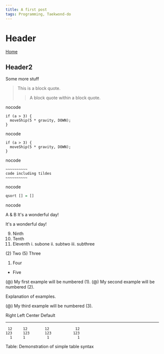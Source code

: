 ```yaml
---
title: A first post
tags: Programming, Taekwond-do
---
```


# Header

[Home](/index.html)

## Header2

Some more stuff

> This is a block quote.
>
> > A block quote within a block quote.

nocode

    if (a > 3) {
      moveShip(5 * gravity, DOWN);
    }

nocode

~~~~~~~
if (a > 3) {
  moveShip(5 * gravity, DOWN);
}
~~~~~~~

nocode

~~~~~~~~~~~~~~~~
~~~~~~~~~~
code including tildes
~~~~~~~~~~
~~~~~~~~~~~~~~~~

nocode

```haskell
qsort [] = []
```

nocode

A & B
It's a wonderful day!

It\'s a wonderful day!

 9)  Ninth
10)  Tenth
11)  Eleventh
       i. subone
      ii. subtwo
     iii. subthree

(2) Two
(5) Three
1.  Four
*   Five



(@)  My first example will be numbered (1).
(@)  My second example will be numbered (2).

Explanation of examples.

(@)  My third example will be numbered (3).

  Right     Left     Center     Default
-------     ------ ----------   -------
     12     12        12            12
    123     123       123          123
      1     1          1             1

Table:  Demonstration of simple table syntax



